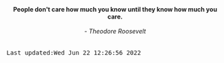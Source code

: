 
<div align="center"><b><span>People don't care how much you know until they know how much you care.</span></b><br><br><i> - Theodore Roosevelt</i></div>
<br><br><kbd>Last updated:Wed Jun 22 12:26:56 2022</kbd>